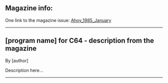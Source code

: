 ## Magazine info: 
One link to the magazine issue:  [Ahoy_1985_January](https://archive.org/details/Ahoy_Issue_13_1985-01_Ion_International_US)
____

## [program name] for C64 - description from the magazine

By [author]

Description here...

____
